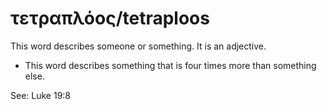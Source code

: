 # τετραπλόος/tetraploos
This word describes someone or something. It is an adjective.
* This word describes something that is four times more than something else.

See: Luke 19:8
